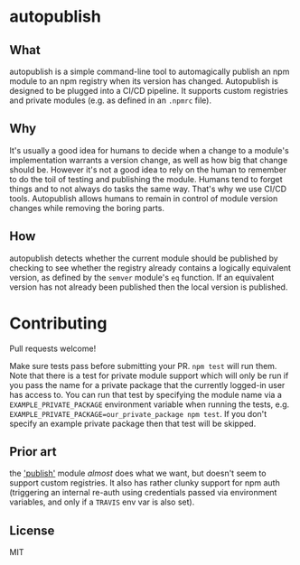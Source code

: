 # autopublish

## What
autopublish is a simple command-line tool to automagically publish an npm module to an npm registry when its version has changed. Autopublish is designed to be plugged into a CI/CD pipeline. It supports custom registries and private modules (e.g. as defined in an `.npmrc` file).

## Why
It's usually a good idea for humans to decide when a change to a module's implementation warrants a version change, as well as how big that change should be. However it's not a good idea to rely on the human to remember to do the toil of testing and publishing the module. Humans tend to forget things and to not always do tasks the same way. That's why we use CI/CD tools. Autopublish allows humans to remain in control of module version changes while removing the boring parts.

## How
autopublish detects whether the current module should be published by checking to see whether the registry already contains a logically equivalent version, as defined by the `semver` module's `eq` function. If an equivalent version has not already been published then the local version is published.

# Contributing
Pull requests welcome!

Make sure tests pass before submitting your PR. `npm test` will run them. Note that there is a test for private module support which will only be run if you pass the name for a private package that the currently logged-in user has access to. You can run that test by specifying the module name via a `EXAMPLE_PRIVATE_PACKAGE` environment variable when running the tests, e.g. `EXAMPLE_PRIVATE_PACKAGE=our_private_package npm test`. If you don't specify an example private package then that test will be skipped.



## Prior art
the ['publish'](https://www.npmjs.com/package/publish) module *almost* does what we want, but doesn't seem to support custom registries. It also has rather clunky support for npm auth (triggering an internal re-auth using credentials passed via environment variables, and only if a `TRAVIS` env var is also set).

## License
MIT
